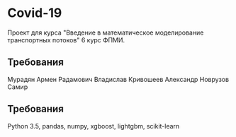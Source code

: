 # Covid-19
Проект для курса "Введение в математическое моделирование транспортных потоков" 6 курс ФПМИ.

## Требования
Мурадян Армен
Радамович Владислав
Кривошеев Александр
Новрузов Самир

## Требования

Python 3.5, pandas, numpy, xgboost, lightgbm, scikit-learn
